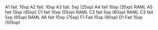 A1 fait. 10xp
A2 fait. 10xp
A3 fait. 5xp (25xp)
A4 fait 10xp (35xp) RAML
A5 fait 10xp (45xp)
C1 fait  10xp (55xp) RAML
C2 fait 5xp (60xp) RAML
C3 fait 5xp (65xp) RAML
A6 fait 10xp (75xp)
F1 Fait 15xp (90xp)
D1 Fait 15xp (105xp)